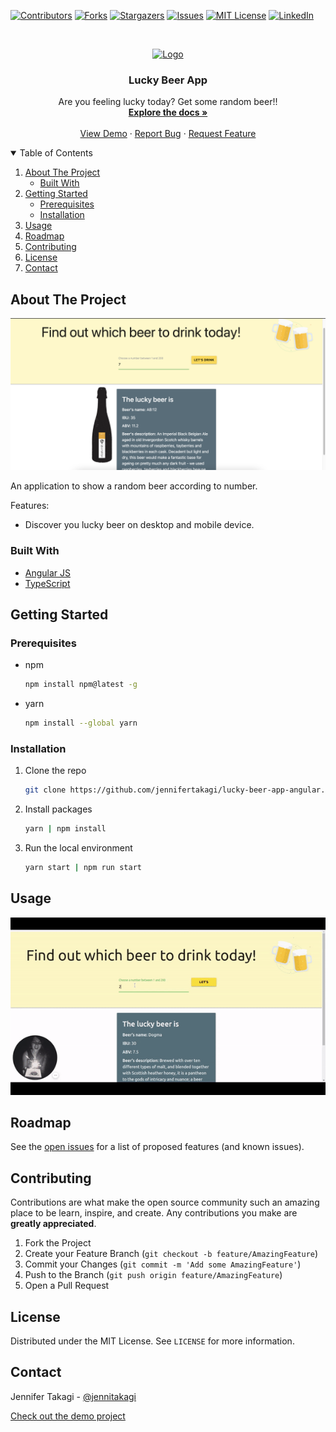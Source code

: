 <!-- Inspired by https://github.com/jennifertakagi/lucky-beer-app-angular -->

<!-- PROJECT SHIELDS -->
[![Contributors][contributors-shield]][contributors-url]
[![Forks][forks-shield]][forks-url]
[![Stargazers][stars-shield]][stars-url]
[![Issues][issues-shield]][issues-url]
[![MIT License][license-shield]][license-url]
[![LinkedIn][linkedin-shield]][linkedin-url]



<!-- PROJECT LOGO -->
<br />
<p align="center">
  <a href="https://github.com/jennifertakagi/lucky-beer-app-angular">
    <img src="docs/logo.png" alt="Logo" width="80">
  </a>

  <h3 align="center">Lucky Beer App</h3>

  <p align="center">
    Are you feeling lucky today? Get some random beer!!
    <br />
    <a href="https://github.com/jennifertakagi/lucky-beer-app-angular"><strong>Explore the docs »</strong></a>
    <br />
    <br />
    <a href="https://lucky-beer-app-angular.vercel.app//">View Demo</a>
    ·
    <a href="https://github.com/jennifertakagi/lucky-beer-app-angular/issues">Report Bug</a>
    ·
    <a href="https://github.com/jennifertakagi/lucky-beer-app-angular/issues">Request Feature</a>
  </p>
</p>



<!-- TABLE OF CONTENTS -->
<details open="open">
  <summary>Table of Contents</summary>
  <ol>
    <li>
      <a href="#about-the-project">About The Project</a>
      <ul>
        <li><a href="#built-with">Built With</a></li>
      </ul>
    </li>
    <li>
      <a href="#getting-started">Getting Started</a>
      <ul>
        <li><a href="#prerequisites">Prerequisites</a></li>
        <li><a href="#installation">Installation</a></li>
      </ul>
    </li>
    <li><a href="#usage">Usage</a></li>
    <li><a href="#roadmap">Roadmap</a></li>
    <li><a href="#contributing">Contributing</a></li>
    <li><a href="#license">License</a></li>
    <li><a href="#contact">Contact</a></li>
  </ol>
</details>



<!-- ABOUT THE PROJECT -->
## About The Project

[![Product Name Screen Shot][product-screenshot]](https://lucky-beer-app-angular.vercel.app/)

An application to show a random beer according to number.

Features:
* Discover you lucky beer on desktop and mobile device.



### Built With

* [Angular JS](https://angular.io/guide/what-is-angular)
* [TypeScript](https://www.typescriptlang.org/)



<!-- GETTING STARTED -->
## Getting Started

### Prerequisites

* npm
  ```sh
  npm install npm@latest -g
  ```

* yarn
  ```sh
  npm install --global yarn
  ```



### Installation

1. Clone the repo
   ```sh
   git clone https://github.com/jennifertakagi/lucky-beer-app-angular.git
   ```
2. Install packages
   ```sh
   yarn | npm install
   ```
3. Run the local environment
   ```sh
   yarn start | npm run start
   ```



<!-- USAGE EXAMPLES -->
## Usage

<p align="left">
   <img src="docs/lucky-beer-app.gif" />
</p>



<!-- ROADMAP -->
## Roadmap

See the [open issues](https://github.com/jennifertakagi/lucky-beer-app-angular/issues) for a list of proposed features (and known issues).



<!-- CONTRIBUTING -->
## Contributing

Contributions are what make the open source community such an amazing place to be learn, inspire, and create. Any contributions you make are **greatly appreciated**.

1. Fork the Project
2. Create your Feature Branch (`git checkout -b feature/AmazingFeature`)
3. Commit your Changes (`git commit -m 'Add some AmazingFeature'`)
4. Push to the Branch (`git push origin feature/AmazingFeature`)
5. Open a Pull Request



<!-- LICENSE -->
## License

Distributed under the MIT License. See `LICENSE` for more information.



<!-- CONTACT -->
## Contact

Jennifer Takagi - [@jennitakagi](https://twitter.com/jennitakagi)

[Check out the demo project](https://lucky-beer-app-angular.vercel.app/)



<!-- MARKDOWN LINKS & IMAGES -->
<!-- https://www.markdownguide.org/basic-syntax/#reference-style-links -->
[contributors-shield]: https://img.shields.io/github/contributors/jennifertakagi/lucky-beer-app-angular.svg?style=for-the-badge
[contributors-url]: https://github.com/jennifertakagi/lucky-beer-app-angular/graphs/contributors
[forks-shield]: https://img.shields.io/github/forks/jennifertakagi/lucky-beer-app-angular.svg?style=for-the-badge
[forks-url]: https://github.com/jennifertakagi/lucky-beer-app-angular/network/members
[stars-shield]: https://img.shields.io/github/stars/jennifertakagi/lucky-beer-app-angular.svg?style=for-the-badge
[stars-url]: https://github.com/jennifertakagi/lucky-beer-app-angular/stargazers
[issues-shield]: https://img.shields.io/github/issues/jennifertakagi/lucky-beer-app-angular.svg?style=for-the-badge
[issues-url]: https://github.com/jennifertakagi/lucky-beer-app-angular/issues
[license-shield]: https://img.shields.io/github/license/jennifertakagi/lucky-beer-app-angular.svg?style=for-the-badge
[license-url]: https://github.com/jennifertakagi/lucky-beer-app-angular/blob/master/LICENSE.txt
[linkedin-shield]: https://img.shields.io/badge/-LinkedIn-black.svg?style=for-the-badge&logo=linkedin&colorB=555
[linkedin-url]: https://linkedin.com/in/jennifertakagi
[product-screenshot]: docs/screenshot.png


